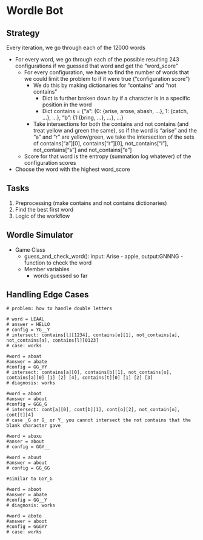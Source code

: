 # Wordle Bot

## Strategy

Every iteration, we go through each of the 12000 words
* For every word, we go through each of the possible resulting 243 configurations if we guessed that word and get the “word_score"
    * For every configuration, we have to find the number of words that we could limit the problem to if it were true (“configuration score")
        * We do this by making dictionaries for “contains” and “not contains”
            * Dict is further broken down by if a character is in a specific position in the word
            * Dict contains = {“a”: {0: {arise, arose, abash, …}, 1: {catch, …}, …}, “b”: {1:{bring, …}, …}, …}
        * Take intersections for both the contains and not contains (and treat yellow and green the same), so if the word is “arise” and the “a” and “r” are yellow/green, we take the intersection of the sets of contains[“a”][0], contains[“r”][0], not_contains[“i”], not_contains[“s”] and not_contains[“e”]
    * Score for that word is the entropy (summation log whatever) of the configuration scores
* Choose the word with the highest word_score


## Tasks

1. Preprocessing (make contains and not contains dictionaries)
2. Find the best first word
3. Logic of the workflow




## Wordle Simulator
* Game Class
    * guess_and_check_word(): input: Arise - apple, output:GNNNG - function to check the word 
    * Member variables
        * words guessed so far 

## Handling Edge Cases
    # problem: how to handle double letters
    
    # word = LEAAL
    # answer = HELLO
    # config = YG__Y
    # intersect: contains[l][1234], contains[e][1], not_contains[a], not_contains[a], contains[l][0123]
    # case: works
    
    #word = aboat
    #answer = abate
    #config = GG_YY
    # intersect: contains[a][0], contains[b][1], not_contains[o], contains[a][0] [1] [2] [4], contains[t][0] [1] [2] [3]
    # diagnosis: works
    
    #word = aboot
    #answer = about
    #config = GGG_G
    # intersect: cont[a][0], cont[b][1], cont[o][2], not_contain[o], cont[t][4]
    # case _G or G_ or Y_ you cannot intersect the not contains that the blank character gave

    #word = abuxu
    #anser = about
    # config = GGY__

    #word = abuut
    #answer = about
    # config = GG_GG

    #similar to GGY_G
    
    #word = aboot
    #answer = abate
    #config = GG__Y
    # diagnosis: works

    #word = aboto
    #answer = aboot
    #config = GGGYY
    # case: works


